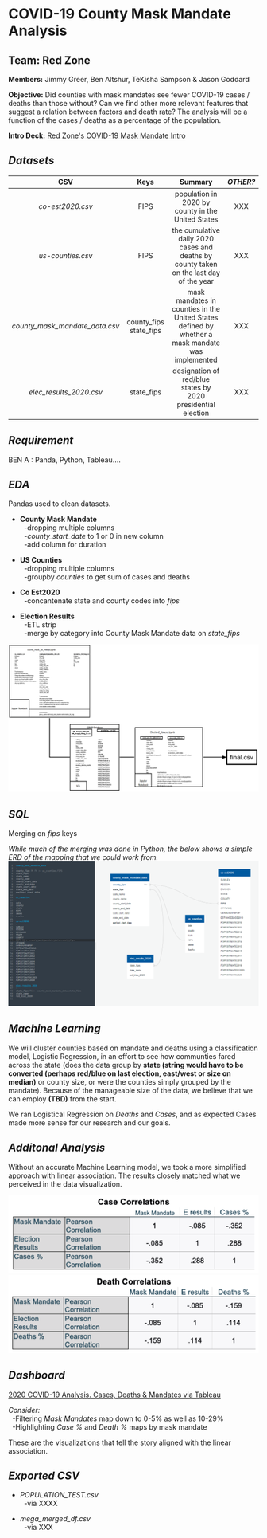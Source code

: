 # COVID-19 County Mask Mandate Analysis

## Team: Red Zone

**Members:** Jimmy Greer, Ben Altshur, TeKisha Sampson &amp; Jason Goddard


**Objective:** Did counties with mask mandates see fewer COVID-19 cases / deaths than those without?  Can we find other more relevant features that suggest a relation between factors and death rate?  The analysis will be a function of the cases / deaths as a percentage of the population.  

**Intro Deck:** [Red Zone's COVID-19 Mask Mandate Intro](https://docs.google.com/presentation/d/16n0RSISNJ638HoVZlOlderMXyFtMTKz3fehBtG4oSqQ/edit#slide=id.p "Red Zone's COVID-19 Mask Mandate Intro") 

## ***Datasets***

| CSV | Keys | Summary | *OTHER?* | 
| :---: | :---: | :---: | :---: | 
| *co-est2020.csv* | FIPS | population in 2020 by county in the United States | XXX | 
| *us-counties.csv* | FIPS | the cumulative daily 2020 cases and deaths by county taken on the last day of the year | XXX | 
| *county_mask_mandate_data.csv* | county_fips state_fips | mask mandates in counties in the United States defined by whether a mask mandate was implemented | XXX | 
| *elec_results_2020.csv* | state_fips | designation of red/blue states by 2020 presidential election | XXX | 


## ***Requirement***

BEN A : Panda, Python, Tableau.... 

## ***EDA***
Pandas used to clean datasets.

- **County Mask Mandate** <br>
&nbsp;&nbsp;-dropping multiple columns <br>
&nbsp;&nbsp;-*county_start_date* to 1 or 0 in new column <br>
&nbsp;&nbsp;-add column for duration 

- **US Counties** <br>
&nbsp;&nbsp;-dropping multiple columns <br>
&nbsp;&nbsp;-groupby *counties* to get sum of cases and deaths

- **Co Est2020** <br>
&nbsp;&nbsp;-concantenate state and county codes into *fips*


- **Election Results** <br>
&nbsp;&nbsp;-ETL strip <br>
&nbsp;&nbsp;-merge by category into County Mask Mandate data on *state_fips*

![alt_text](https://github.com/Jimmygjr10/Covid19_Mask_Mandate/blob/READ.ME/Resources/FlowChart.png)

## ***SQL***

Merging on *fips* keys

*While much of the merging was done in Python, the below shows a simple ERD of the mapping that we could work from.*  
![alt text](https://github.com/Jimmygjr10/Covid19_Mask_Mandate/blob/main/database_covid_rev2.png)

## ***Machine Learning***
We will cluster counties based on mandate and deaths using a classification model, Logistic Regression, in an effort to see how communties fared across the state (does the data group by **state (string would have to be converted (perhaps red/blue on last election, east/west or size on median)** or county size, or were the counties simply grouped by the mandate).  Because of the manageable size of the data, we believe that we can employ **(TBD)** from the start.  


We ran Logistical Regression on *Deaths* and *Cases*, and as expected Cases made more sense for our research and our goals.  

## ***Additonal Analysis***
Without an accurate Machine Learning model, we took a more simplified approach with linear association.  The results closely matched what we perceived in the data visualization.  

![alt text](https://github.com/Jimmygjr10/Covid19_Mask_Mandate/blob/READ.ME/Resources/CaseCorr.png)
![alt text](https://github.com/Jimmygjr10/Covid19_Mask_Mandate/blob/READ.ME/Resources/DeathCorr.png)

## ***Dashboard***

[2020 COVID-19 Analysis.  Cases, Deaths & Mandates via Tableau](https://public.tableau.com/app/profile/jason.goddard/viz/COVID-19MaskMandateFP/Story1?publish=yes "Red Zone's COVID-19 Mask Mandate Intro")

*Consider:* <br>
&nbsp;&nbsp;-Filtering *Mask Mandates* map down to 0-5% as well as 10-29% <br>
&nbsp;&nbsp;-Highlighting *Case %* and *Death %* maps by mask mandate  <br>

These are the visualizations that tell the story aligned with the linear association.  

## ***Exported CSV***
- *POPULATION_TEST.csv* <br>
&nbsp;&nbsp;-via XXXX <br>

- *mega_merged_df.csv* <br>
&nbsp;&nbsp;-via XXX 
